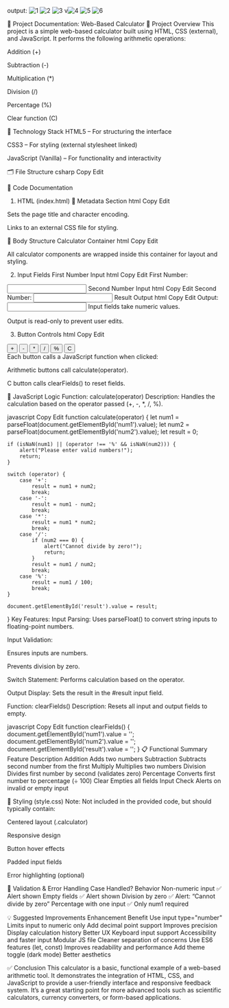 output:
![1](https://github.com/user-attachments/assets/3c2c2b4f-0739-4819-8305-3419053d831f)
![2](https://github.com/user-attachments/assets/296fb5bb-94d5-47e2-bfc8-d48605286ef4)
![3](https://github.com/user-attachments/assets/5021f7a8-010a-4d17-8b5e-6dedc6038b69)
v![4](https://github.com/user-attachments/assets/a6043046-afd2-4842-8f94-418d5d0046fd)
![5](https://github.com/user-attachments/assets/d0257ed3-16a4-45ae-8f71-e3d2d66a3339)
![6](https://github.com/user-attachments/assets/9dc418a4-40d0-4db6-b3a1-e1a27d750ed0)




📄 Project Documentation: Web-Based Calculator
📌 Project Overview
This project is a simple web-based calculator built using HTML, CSS (external), and JavaScript. It performs the following arithmetic operations:

Addition (+)

Subtraction (-)

Multiplication (*)

Division (/)

Percentage (%)

Clear function (C)

🧱 Technology Stack
HTML5 – For structuring the interface

CSS3 – For styling (external stylesheet linked)

JavaScript (Vanilla) – For functionality and interactivity

🗂️ File Structure
csharp
Copy
Edit

🧾 Code Documentation
1. HTML (index.html)
🔹 Metadata Section
html
Copy
Edit
<head>
    <meta charset="UTF-8">
    <title>Calculator</title>
    <link rel="stylesheet" href="style.css">
</head>
Sets the page title and character encoding.

Links to an external CSS file for styling.

🔹 Body Structure
Calculator Container
html
Copy
Edit
<div class="calculator">
All calculator components are wrapped inside this container for layout and styling.

2. Input Fields
First Number Input
html
Copy
Edit
<label for="num1">First Number:</label>
<input type="text" id="num1">
Second Number Input
html
Copy
Edit
<label for="num2">Second Number:</label>
<input type="text" id="num2">
Result Output
html
Copy
Edit
<label for="result">Output:</label>
<input type="text" id="result" readonly>
Input fields take numeric values.

Output is read-only to prevent user edits.

3. Button Controls
html
Copy
Edit
<div class="button-container">
    <button onclick="calculate('+')">+</button>
    <button onclick="calculate('-')">-</button>
    <button onclick="calculate('*')">*</button>
    <button onclick="calculate('/')">/</button>
    <button class="percent" onclick="calculate('%')">%</button>
    <button class="clear" onclick="clearFields()">C</button>
</div>
Each button calls a JavaScript function when clicked:

Arithmetic buttons call calculate(operator).

C button calls clearFields() to reset fields.

🧠 JavaScript Logic
Function: calculate(operator)
Description:
Handles the calculation based on the operator passed (+, -, *, /, %).

javascript
Copy
Edit
function calculate(operator) {
    let num1 = parseFloat(document.getElementById('num1').value);
    let num2 = parseFloat(document.getElementById('num2').value);
    let result = 0;

    if (isNaN(num1) || (operator !== '%' && isNaN(num2))) {
        alert("Please enter valid numbers!");
        return;
    }

    switch (operator) {
        case '+':
            result = num1 + num2;
            break;
        case '-':
            result = num1 - num2;
            break;
        case '*':
            result = num1 * num2;
            break;
        case '/':
            if (num2 === 0) {
                alert("Cannot divide by zero!");
                return;
            }
            result = num1 / num2;
            break;
        case '%':
            result = num1 / 100;
            break;
    }

    document.getElementById('result').value = result;
}
Key Features:
Input Parsing: Uses parseFloat() to convert string inputs to floating-point numbers.

Input Validation:

Ensures inputs are numbers.

Prevents division by zero.

Switch Statement: Performs calculation based on the operator.

Output Display: Sets the result in the #result input field.

Function: clearFields()
Description:
Resets all input and output fields to empty.

javascript
Copy
Edit
function clearFields() {
    document.getElementById('num1').value = '';
    document.getElementById('num2').value = '';
    document.getElementById('result').value = '';
}
📋 Functional Summary
Feature	Description
Addition	Adds two numbers
Subtraction	Subtracts second number from the first
Multiply	Multiplies two numbers
Division	Divides first number by second (validates zero)
Percentage	Converts first number to percentage (÷ 100)
Clear	Empties all fields
Input Check	Alerts on invalid or empty input

🎨 Styling (style.css)
Note: Not included in the provided code, but should typically contain:

Centered layout (.calculator)

Responsive design

Button hover effects

Padded input fields

Error highlighting (optional)

🔐 Validation & Error Handling
Case	Handled?	Behavior
Non-numeric input	✅	Alert shown
Empty fields	✅	Alert shown
Division by zero	✅	Alert: “Cannot divide by zero”
Percentage with one input	✅	Only num1 required

💡 Suggested Improvements
Enhancement	Benefit
Use input type="number"	Limits input to numeric only
Add decimal point support	Improves precision
Display calculation history	Better UX
Keyboard input support	Accessibility and faster input
Modular JS file	Cleaner separation of concerns
Use ES6 features (let, const)	Improves readability and performance
Add theme toggle (dark mode)	Better aesthetics

✅ Conclusion
This calculator is a basic, functional example of a web-based arithmetic tool. It demonstrates the integration of HTML, CSS, and JavaScript to provide a user-friendly interface and responsive feedback system. It’s a great starting point for more advanced tools such as scientific calculators, currency converters, or form-based applications.
